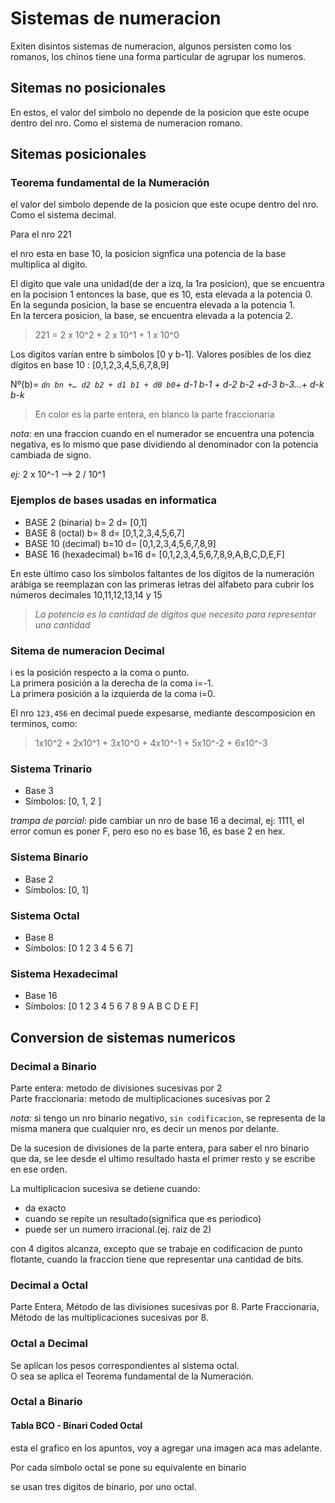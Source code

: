 # Sistemas de numeracion

Exiten disintos sistemas de numeracion, algunos persisten como los romanos, los chinos tiene una forma particular de agrupar los numeros.

## Sitemas no posicionales

En estos, el valor del simbolo no depende de la posicion que este ocupe dentro del nro. Como el sistema de numeracion romano.

## Sitemas posicionales

### Teorema fundamental de la Numeración

el valor del simbolo depende de la posicion que este ocupe dentro del nro. Como el sistema decimal.

Para el nro 221

el nro esta en base 10, la posicion signfica una potencia de la base multiplica al digito.

El digito que vale una unidad(de der a izq, la 1ra posicion), que se encuentra en la pocision 1 entonces la base, que es 10, esta elevada a la potencia 0.  
En la segunda posicion, la base se encuentra elevada a la potencia 1.  
En la tercera posicion, la base, se encuentra elevada a la potencia 2.

> 221 = 2 x 10^2 + 2 x 10^1 + 1 x 10^0

Los dígitos varían entre b símbolos [0 y b-1]. Valores posibles de los diez dígitos en base 10 : [0,1,2,3,4,5,6,7,8,9]

Nº(b)= *`dn bn +… d2 b2 + d1 b1 + d0 b0`+ d-1 b-1 + d-2 b-2 +d-3 b-3…+ d-k b-k*

>En color es la parte entera, en blanco la parte fraccionaria

*nota:* en una fraccion cuando en el numerador se encuentra una potencia negativa, es lo mismo que pase dividiendo al denominador con la potencia cambiada de signo.

*ej:* 2 x 10^-1 --> 2 / 10^1

### Ejemplos de bases usadas en informatica

- BASE 2 (binaria) b= 2 d= [0,1]
- BASE 8 (octal) b= 8 d= [0,1,2,3,4,5,6,7]
- BASE 10 (decimal) b=10 d= [0,1,2,3,4,5,6,7,8,9]
- BASE 16 (hexadecimal) b=16 d= [0,1,2,3,4,5,6,7,8,9,A,B,C,D,E,F]

En este último caso los símbolos faltantes de los dígitos de la numeración arábiga se reemplazan
con las primeras letras del alfabeto para cubrir los números decimales 10,11,12,13,14 y 15  

>*La potencia es la cantidad de digitos que necesito para representar una cantidad*

### Sitema de numeracion Decimal

i es la posición respecto a la coma o punto.  
La primera posición a la derecha de la coma i=-1.  
La primera posición a la izquierda de la coma i=0.

El nro `123,456` en decimal puede expesarse, mediante descomposicion en terminos, como:

> 1x10^2 + 2x10^1 + 3x10^0 + 4x10^-1 + 5x10^-2 + 6x10^-3

### Sistema Trinario

- Base 3
- Símbolos: [0, 1, 2 ]

*trampa de parcial*: pide cambiar un nro de base 16 a decimal, ej: 1111, el error comun es poner F, pero eso no es base 16, es base 2 en hex.

### Sistema Binario

- Base 2
- Símbolos: [0, 1]

### Sistema Octal

- Base 8
- Símbolos: [0 1 2 3 4 5 6 7]

### Sistema Hexadecimal

- Base 16
- Símbolos: [0 1 2 3 4 5 6 7 8 9 A B C D E F]

## Conversion de sistemas numericos

### Decimal a Binario

Parte entera: metodo de divisiones sucesivas por 2  
Parte fraccionaria: metodo de multiplicaciones sucesivas por 2

*nota:* si tengo un nro binario negativo, `sin codificacion`, se representa de la misma manera que cualquier nro, es decir un menos por delante.

De la sucesion de divisiones de la parte entera, para saber el nro binario que da, se lee desde el ultimo resultado hasta el primer resto y se escribe en ese orden.

La multiplicacion sucesiva se detiene cuando:

- da exacto
- cuando se repite un resultado(significa que es periodico)
- puede ser un numero irracional.(ej. raiz de 2)

con 4 digitos alcanza, excepto que se trabaje en codificacion de punto flotante, cuando la fraccion tiene que representar una cantidad de bits.

### Decimal a Octal

Parte Entera, Método de las divisiones sucesivas por 8.
Parte Fraccionaria, Método de las multiplicaciones sucesivas por 8.

### Octal a Decimal

Se aplican los pesos correspondientes al sistema octal.  
O sea se aplica el Teorema fundamental de la Numeración.

### Octal a Binario

#### Tabla BCO - Binari Coded Octal

esta el grafico en los apuntos, voy a agregar una imagen aca mas adelante.

Por cada símbolo octal se pone su equivalente en binario

se usan tres digitos de binario, por uno octal.
